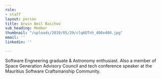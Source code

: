 ```yaml
---
role:
- staff
layout: person
title: Arwin Neil Baichoo
sub_heading: Member
thumbnail: "/uploads/2019/05/29/clqAOTnh_400x400.jpg"
email: ''
linkedin: ''

---
```

Software Engneering graduate & Astronomy enthusiast. Also a member of Space Generation Advisory Council and tech conference speaker at the Mauritius Software Craftsmanship Community.
